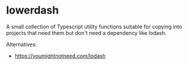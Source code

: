 # lowerdash

A small collection of Typescript utility functions suitable for copying into projects that need them but don't need a dependency like lodash.

Alternatives:

* https://youmightnotneed.com/lodash
